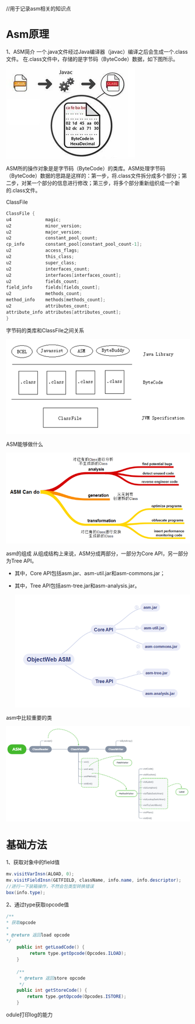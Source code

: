 //用于记录asm相关的知识点

# Asm原理
1、ASM简介
一个.java文件经过Java编译器（javac）编译之后会生成一个.class文件。 在.class文件中，存储的是字节码（ByteCode）数据，如下图所示。

![图片](https://github.com/hankinghu/hanno/raw/master/pic/asm1.png)

ASM所的操作对象是是字节码（ByteCode）的类库。ASM处理字节码（ByteCode）数据的思路是这样的：第一步，将.class文件拆分成多个部分；第二步，对某一个部分的信息进行修改；第三步，将多个部分重新组织成一个新的.class文件。

ClassFile
```java
ClassFile {
u4             magic;
u2             minor_version;
u2             major_version;
u2             constant_pool_count;
cp_info        constant_pool[constant_pool_count-1];
u2             access_flags;
u2             this_class;
u2             super_class;
u2             interfaces_count;
u2             interfaces[interfaces_count];
u2             fields_count;
field_info     fields[fields_count];
u2             methods_count;
method_info    methods[methods_count];
u2             attributes_count;
attribute_info attributes[attributes_count];
}
```
字节码的类库和ClassFile之间关系

![图片](https://github.com/hankinghu/hanno/raw/master/pic/asm2.png)


ASM能够做什么

![图片](https://github.com/hankinghu/hanno/raw/master/pic/asm3.png)

asm的组成
从组成结构上来说，ASM分成两部分，一部分为Core API，另一部分为Tree API。
- 其中，Core API包括asm.jar、asm-util.jar和asm-commons.jar；
- 其中，Tree API包括asm-tree.jar和asm-analysis.jar。

  ![图片](https://github.com/hankinghu/hanno/raw/master/pic/asm4.png)

asm中比较重要的类

![图片](https://github.com/hankinghu/hanno/raw/master/pic/asm5.png)

# 基础方法
1、获取对象中的field值
```java
mv.visitVarInsn(ALOAD, 0);
mv.visitFieldInsn(GETFIELD, className, info.name, info.descriptor);
//进行一下装箱操作，不然会包类型转换错误
box(info.type);
```
2、通过type获取opcode值
```java
/**
* 获取opcode
*
* @return 返回load opcode
*/
    public int getLoadCode() {
         return type.getOpcode(Opcodes.ILOAD);
    }

    /**
     * @return 返回store opcode
     */
    public int getStoreCode() {
        return type.getOpcode(Opcodes.ISTORE);
    }
```
odule打印log的能力
